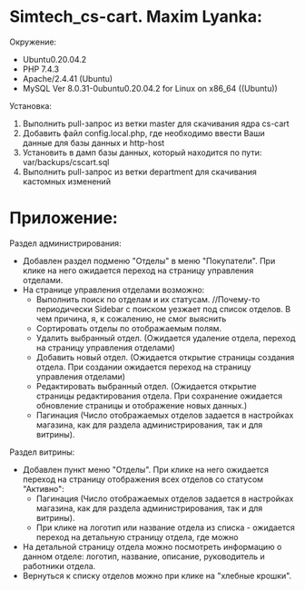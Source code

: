 # Simtech_cs-cart. Maxim Lyanka:
 
Окружение:
  - Ubuntu0.20.04.2
  - PHP 7.4.3
  - Apache/2.4.41 (Ubuntu)
  - MySQL Ver 8.0.31-0ubuntu0.20.04.2 for Linux on x86_64 ((Ubuntu))
  
Установка:
  1. Выполнить pull-запрос из ветки master для скачивания ядра cs-cart
  2. Добавить файл config.local.php, где необходимо ввести Ваши данные для базы данных и http-host
  3. Установить в дамп базы данных, который находится по пути: var/backups/cscart.sql
  4. Выполнить pull-запрос из ветки department для скачивания кастомных изменений

# Приложение:
Раздел администрирования:

  - Добавлен раздел подменю "Отделы" в меню "Покупатели". При клике на него ожидается переход на страницу управления отделами.
  - На странице управления отделами возможно:
      - Выполнить поиск по отделам и их статусам. //Почему-то периодически Sidebar с поиском уезжает под список отделов. В чем причина, я, к сожалению, не смог выяснить
      - Сортировать отделы по отображаемым полям.
      - Удалить выбранный отдел. (Ожидается удаление отдела, переход на страницу управления отделами)
      - Добавить новый отдел. (Ожидается открытие страницы создания отдела. При создании ожидается переход на страницу управления отделами)
      - Редактировать выбранный отдел. (Ожидается открытие страницы редактирования отдела. При сохранение ожидается обновление страницы и отображение новых данных.)
      - Пагинация (Число отображаемых отделов задается в настройках магазина, как для раздела администрирования, так и для витрины).
      
Раздел витрины:

  - Добавлен пункт меню "Отделы". При клике на него ожидается переход на страницу отображения всех отделов со статусом "Активно":
      - Пагинация (Число отображаемых отделов задается в настройках магазина, как для раздела администрирования, так и для витрины).
      - При клике на логотип или название отдела из списка - ожидается переход на детальную страницу отдела, где можно 
  - На детальной страницу отдела можно посмотреть информацию о данном отделе: логотип, название, описание, руководитель и работники отдела.
  - Вернуться к списку отделов можно при клике на "хлебные крошки".

    
